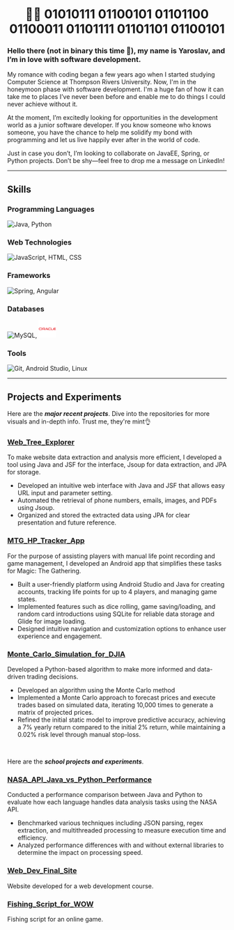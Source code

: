 <h1 align="center">🤖👋 01010111 01100101 01101100 01100011 01101111 01101101 01100101</h1>

### Hello there (not in binary this time 🤭), my name is Yaroslav, and I’m in love with software development.

My romance with coding began a few years ago when I started studying Computer Science at Thompson Rivers University. Now, I'm in the honeymoon phase with software development. I'm a huge fan of how it can take me to places I’ve never been before and enable me to do things I could never achieve without it.

At the moment, I’m excitedly looking for opportunities in the development world as a junior software developer. If you know someone who knows someone, you have the chance to help me solidify my bond with programming and let us live happily ever after in the world of code.

Just in case you don’t, I’m looking to collaborate on JavaEE, Spring, or Python projects. Don’t be shy—feel free to drop me a message on LinkedIn!

---

## Skills

### Programming Languages
<img src="https://skillicons.dev/icons?i=java,python" alt="Java, Python" />

### Web Technologies
<img src="https://skillicons.dev/icons?i=javascript,html,css" alt="JavaScript, HTML, CSS" />

### Frameworks
<img src="https://skillicons.dev/icons?i=spring,angular" alt="Spring, Angular" />

### Databases
<img src="https://skillicons.dev/icons?i=mysql" alt="MySQL," /> <img src="https://raw.githubusercontent.com/devicons/devicon/master/icons/oracle/oracle-original.svg" alt="Oracle" width="40" height="40"/>

### Tools
<img src="https://skillicons.dev/icons?i=git,androidstudio,linux" alt="Git, Android Studio, Linux" />

---

## Projects and Experiments
Here are the ***major recent projects***. Dive into the repositories for more visuals and in-depth info. Trust me, they're mint👌

### [Web_Tree_Explorer](https://github.com/debitcash/Web_Tree_Explorer)
To make website data extraction and analysis more efficient, I developed a tool using Java and JSF for the interface, Jsoup for data extraction, and JPA for storage.
- Developed an intuitive web interface with Java and JSF that allows easy URL input and parameter setting.
- Automated the retrieval of phone numbers, emails, images, and PDFs using Jsoup.
- Organized and stored the extracted data using JPA for clear presentation and future reference.

### [MTG_HP_Tracker_App](https://github.com/debitcash/MTG_HP_Tracker_App)
For the purpose of assisting players with manual life point recording and game management, I developed an Android app that simplifies these tasks for Magic: The Gathering.
- Built a user-friendly platform using Android Studio and Java for creating accounts, tracking life points for up to 4 players, and managing game states.
- Implemented features such as dice rolling, game saving/loading, and random card introductions using SQLite for reliable data storage and Glide for image loading.
- Designed intuitive navigation and customization options to enhance user experience and engagement.

### [Monte_Carlo_Simulation_for_DJIA](https://github.com/debitcash/Monte_Carlo_Simulation_for_DJIA)
Developed a Python-based algorithm to make more informed and data-driven trading decisions.
- Developed an algorithm using the Monte Carlo method
- Implemented a Monte Carlo approach to forecast prices and execute trades based on simulated data, iterating 10,000 times to generate a matrix of projected prices.
- Refined the initial static model to improve predictive accuracy, achieving a 7% yearly return compared to the initial 2% return, while maintaining a 0.02% risk level through manual stop-loss.

<br>

Here are the ***school projects and experiments***.

### [NASA_API_Java_vs_Python_Performance](https://github.com/debitcash/NASA_API_Java_vs_Python_Performance)
Conducted a performance comparison between Java and Python to evaluate how each language handles data analysis tasks using the NASA API.
- Benchmarked various techniques including JSON parsing, regex extraction, and multithreaded processing to measure execution time and efficiency.
- Analyzed performance differences with and without external libraries to determine the impact on processing speed.

### [Web_Dev_Final_Site](https://github.com/debitcash/Web_Dev_Final_Site)
Website developed for a web development course.

### [Fishing_Script_for_WOW](https://github.com/debitcash/Fishing_Script_for_WOW)
Fishing script for an online game.
